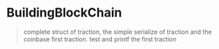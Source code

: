 # BuildingBlockChain


>complete struct of traction, the simple serialize of traction and the coinbase first traction.
>test and printf the first traction
